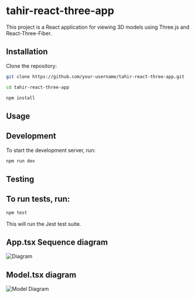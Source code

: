 # tahir-react-three-app


This project is a React application for viewing 3D models using Three.js and React-Three-Fiber.

## Installation

Clone the repository:

```bash
git clone https://github.com/your-username/tahir-react-three-app.git

cd tahir-react-three-app

npm install
```

## Usage
## Development
To start the development server, run:

```bash
npm run dev
```

## Testing
## To run tests, run:

```bash
npm test
```

This will run the Jest test suite.

## App.tsx Sequence diagram
![Diagram](https://github.com/tahircivann/Model-add-project-task/assets/69795597/d9169467-87ef-454e-8f72-67f188666349)

## Model.tsx diagram
![Model Diagram](https://github.com/tahircivann/Model-add-project-task/assets/69795597/685c8a1d-4ad4-4d3c-9933-9262751bb46f)
